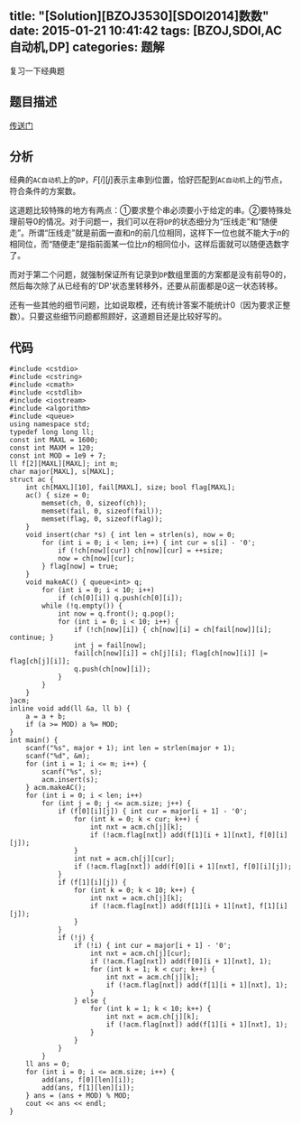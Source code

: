 title: "[Solution][BZOJ3530][SDOI2014]数数"
date: 2015-01-21 10:41:42
tags: [BZOJ,SDOI,AC自动机,DP]
categories: 题解
---
复习一下经典题
<!--more-->
## 题目描述
[传送门](http://www.lydsy.com/JudgeOnline/problem.php?id=3530)

## 分析
经典的`AC自动机`上的`DP`，$F[i][j]$表示主串到$i$位置，恰好匹配到`AC自动机`上的$j$节点，符合条件的方案数。

这道题比较特殊的地方有两点：①要求整个串必须要小于给定的串。②要特殊处理前导$0$的情况。对于问题一，我们可以在将`DP`的状态细分为“压线走”和“随便走”。所谓“压线走”就是前面一直和$n$的前几位相同，这样下一位也就不能大于$n$的相同位，而“随便走”是指前面某一位比$n$的相同位小，这样后面就可以随便选数字了。

而对于第二个问题，就强制保证所有记录到`DP`数组里面的方案都是没有前导$0$的，然后每次除了从已经有的'DP'状态里转移外，还要从前面都是$0$这一状态转移。

还有一些其他的细节问题，比如说取模，还有统计答案不能统计$0$（因为要求正整数）。只要这些细节问题都照顾好，这道题目还是比较好写的。

## 代码
```
#include <cstdio>
#include <cstring>
#include <cmath>
#include <cstdlib>
#include <iostream>
#include <algorithm>
#include <queue>
using namespace std;
typedef long long ll;
const int MAXL = 1600;
const int MAXM = 120;
const int MOD = 1e9 + 7;
ll f[2][MAXL][MAXL]; int m;
char major[MAXL], s[MAXL];
struct ac {
    int ch[MAXL][10], fail[MAXL], size; bool flag[MAXL];
    ac() { size = 0;
        memset(ch, 0, sizeof(ch));
        memset(fail, 0, sizeof(fail));
        memset(flag, 0, sizeof(flag));
    }
    void insert(char *s) { int len = strlen(s), now = 0;
        for (int i = 0; i < len; i++) { int cur = s[i] - '0';
            if (!ch[now][cur]) ch[now][cur] = ++size;
            now = ch[now][cur];
        } flag[now] = true;
    }
    void makeAC() { queue<int> q;
        for (int i = 0; i < 10; i++)
            if (ch[0][i]) q.push(ch[0][i]);
        while (!q.empty()) {
            int now = q.front(); q.pop();
            for (int i = 0; i < 10; i++) {
                if (!ch[now][i]) { ch[now][i] = ch[fail[now]][i]; continue; }
                int j = fail[now];
                fail[ch[now][i]] = ch[j][i]; flag[ch[now][i]] |= flag[ch[j][i]];
                q.push(ch[now][i]);
            }
        }
    }
}acm;
inline void add(ll &a, ll b) {
    a = a + b;
    if (a >= MOD) a %= MOD;
}
int main() {
    scanf("%s", major + 1); int len = strlen(major + 1);
    scanf("%d", &m);
    for (int i = 1; i <= m; i++) {
        scanf("%s", s);
        acm.insert(s);
    } acm.makeAC();
    for (int i = 0; i < len; i++)
        for (int j = 0; j <= acm.size; j++) {
            if (f[0][i][j]) { int cur = major[i + 1] - '0';
                for (int k = 0; k < cur; k++) { 
                    int nxt = acm.ch[j][k];
                    if (!acm.flag[nxt]) add(f[1][i + 1][nxt], f[0][i][j]);
                }
                int nxt = acm.ch[j][cur];
                if (!acm.flag[nxt]) add(f[0][i + 1][nxt], f[0][i][j]);
            }
            if (f[1][i][j]) {
                for (int k = 0; k < 10; k++) {
                    int nxt = acm.ch[j][k];
                    if (!acm.flag[nxt]) add(f[1][i + 1][nxt], f[1][i][j]);
                }
            }
            if (!j) {
                if (!i) { int cur = major[i + 1] - '0';
                    int nxt = acm.ch[j][cur];
                    if (!acm.flag[nxt]) add(f[0][i + 1][nxt], 1);
                    for (int k = 1; k < cur; k++) {
                        int nxt = acm.ch[j][k];
                        if (!acm.flag[nxt]) add(f[1][i + 1][nxt], 1);
                    }
                } else {
                    for (int k = 1; k < 10; k++) {
                        int nxt = acm.ch[j][k];
                        if (!acm.flag[nxt]) add(f[1][i + 1][nxt], 1);
                    }
                }
            }
        }
    ll ans = 0;
    for (int i = 0; i <= acm.size; i++) {
        add(ans, f[0][len][i]);
        add(ans, f[1][len][i]);
    } ans = (ans + MOD) % MOD;
    cout << ans << endl;
}
```